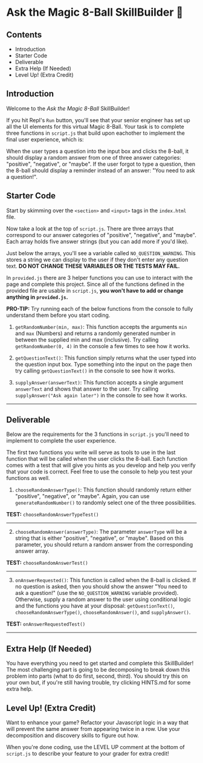# Ask the Magic 8-Ball SkillBuilder 🎱

## Contents
- Introduction
- Starter Code
- Deliverable
- Extra Help (If Needed)
- Level Up! (Extra Credit)

## Introduction
Welcome to the *Ask the Magic 8-Ball* SkillBuilder! 

If you hit Repl's `Run` button, you'll see that your senior engineer has set up all the UI elements for this virtual Magic 8-Ball.  Your task is to complete three functions in `script.js` that build upon eachother to implement the final user experience, which is:

When the user types a question into the input box and clicks the 8-ball, it should display a random answer from one of three answer categories: "positive", "negative", or "maybe". If the user forgot to type a question, then the 8-ball should display a reminder instead of an answer: "You need to ask a question!".

## Starter Code
Start by skimming over the `<section>` and `<input>` tags in the `index.html` file.


Now take a look at the top of `script.js`. There are three arrays that correspond to our answer categories of "positive", "negative", and "maybe". Each array holds five answer strings (but you can add more if you'd like). 

Just below the arrays, you'll see a variable called `NO_QUESTION_WARNING`. This stores a string we can display to the user if they don't enter any question text. **DO NOT CHANGE THESE VARIABLES OR THE TESTS MAY FAIL.**

In `provided.js` there are 3 helper functions you can use to interact with the page and complete this project. Since all of the functions defined in the provided file are usable in `script.js`, **you won't have to add or change anything in `provided.js`.**

**PRO-TIP:** Try running each of the below functions from the console to fully understand them before you start coding.

1) `getRandomNumber(min, max)`: This function accepts the arguments `min` and `max` (Numbers) and returns a randomly generated number in between the supplied min and max (inclusive).
Try calling `getRandomNumber(0, 4)` in the console a few times to see how it works.

2)  `getQuestionText()`: This function simply returns what the user typed into the question input box.
Type something into the input on the page then try calling `getQuestionText()` in the console to see how it works.
    
3) `supplyAnswer(answerText)`: This function accepts a single argument `answerText` and shows that answer to the user.
Try calling `supplyAnswer("Ask again later")` in the console to see how it works.

<hr>

## Deliverable
Below are the requirements for the 3 functions in `script.js` you'll need to implement to complete the user experience. 

The first two functions you write will serve as tools to use in the last function that will be called when the user clicks the 8-ball. Each function comes with a test that will give you hints as you develop and help you verify that your code is correct. Feel free to use the console to help you test your functions as well.


1) `chooseRandomAnswerType()`: 
This function should randomly return either "positive", "negative", or "maybe".  Again, you can use `generateRandomNumber()` to randomly select one of the three possibilities.

**TEST:** `chooseRandomAnswerTypeTest()`
<hr>

2) `chooseRandomAnswer(answerType)`: 
The parameter `answerType` will be a string that is either "positive", "negative", or "maybe". Based on this parameter, you should return a random answer from the corresponding answer array.

**TEST:** `chooseRandomAnswerTest()`
<hr>

3) `onAnswerRequested()`: 
This function is called when the 8-ball is clicked. If no question is asked, then you should show the answer "You need to ask a question!" (use the `NO_QUESTION_WARNING` variable provided). Otherwise, supply a random answer to the user using conditional logic and the functions you have at your disposal: `getQuestionText()`, `chooseRandomAnswerType()`, `chooseRandomAnswer()`, and `supplyAnswer()`.

**TEST:** `onAnswerRequestedTest()`
<hr>

## Extra Help (If Needed)

You have everything you need to get started and complete this SkillBuilder! The most challenging part is going to be decomposing to break down this problem into parts (what to do first, second, third). You should try this on your own but, if you're still having trouble, try clicking HINTS.md for some extra help.

## Level Up! (Extra Credit)

Want to enhance your game? Refactor your Javascript logic in a way that will prevent the same answer from appearing twice in a row. Use your decomposition and discovery skills to figure out how. 

When you're done coding, use the LEVEL UP comment at the bottom of `script.js` to describe your feature to your grader for extra credit!